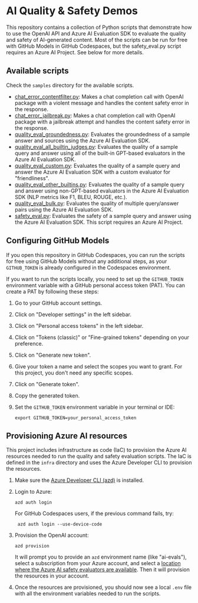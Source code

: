 # AI Quality & Safety Demos

This repository contains a collection of Python scripts that demonstrate how to use the OpenAI API and Azure AI Evaluation SDK to evaluate the quality and safety of AI-generated content. Most of the scripts can be run for free with GitHub Models in GitHub Codespaces, but the safety_eval.py script requires an Azure AI Project. See below for more details.

## Available scripts

Check the `samples` directory for the available scripts.

* [chat_error_contentfilter.py](samples/chat_error_contentfilter.py): Makes a chat completion call with OpenAI package with a violent message and handles the content safety error in the response.
* [chat_error_jailbreak.py](samples/chat_error_jailbreak.py): Makes a chat completion call with OpenAI package with a jailbreak attempt and handles the content safety error in the response.
* [quality_eval_groundedness.py](samples/quality_eval_groundedness.py): Evaluates the groundedness of a sample answer and sources using the Azure AI Evaluation SDK.
* [quality_eval_all_builtin_judges.py](samples/quality_eval_all_builtin_judges.py): Evaluates the quality of a sample query and answer using all of the built-in GPT-based evaluators in the Azure AI Evaluation SDK.
* [quality_eval_custom.py](samples/quality_eval_custom.py): Evaluates the quality of a sample query and answer the Azure AI Evaluation SDK with a custom evaluator for "friendliness".
* [quality_eval_other_builtins.py](samples/quality_eval_other_builtins.py): Evaluates the quality of a sample query and answer using non-GPT-based evaluators in the Azure AI Evaluation SDK (NLP metrics like F1, BLEU, ROUGE, etc.).
* [quality_eval_bulk.py](samples/quality_eval_bulk.py): Evaluates the quality of multiple query/answer pairs using the Azure AI Evaluation SDK.
* [safety_eval.py](samples/safety_eval.py): Evaluates the safety of a sample query and answer using the Azure AI Evaluation SDK. This script requires an Azure AI Project.

## Configuring GitHub Models

If you open this repository in GitHub Codespaces, you can run the scripts for free using GitHub Models without any additional steps, as your `GITHUB_TOKEN` is already configured in the Codespaces environment.

If you want to run the scripts locally, you need to set up the `GITHUB_TOKEN` environment variable with a GitHub personal access token (PAT). You can create a PAT by following these steps:

1. Go to your GitHub account settings.
2. Click on "Developer settings" in the left sidebar.
3. Click on "Personal access tokens" in the left sidebar.
4. Click on "Tokens (classic)" or "Fine-grained tokens" depending on your preference.
5. Click on "Generate new token".
6. Give your token a name and select the scopes you want to grant. For this project, you don't need any specific scopes.
7. Click on "Generate token".
8. Copy the generated token.
9. Set the `GITHUB_TOKEN` environment variable in your terminal or IDE:

    ```shell
    export GITHUB_TOKEN=your_personal_access_token
    ```

## Provisioning Azure AI resources

This project includes infrastructure as code (IaC) to provision the Azure AI resources needed to run the quality and safety evaluation scripts. The IaC is defined in the `infra` directory and uses the Azure Developer CLI to provision the resources.

1. Make sure the [Azure Developer CLI (azd)](https://aka.ms/install-azd) is installed.

2. Login to Azure:

    ```shell
    azd auth login
    ```

    For GitHub Codespaces users, if the previous command fails, try:

   ```shell
    azd auth login --use-device-code
    ```

3. Provision the OpenAI account:

    ```shell
    azd provision
    ```

    It will prompt you to provide an `azd` environment name (like "ai-evals"), select a subscription from your Azure account, and select a [location where the Azure AI safety evaluators are available](https://learn.microsoft.com/azure/ai-foundry/how-to/develop/evaluate-sdk#region-support). Then it will provision the resources in your account.

4. Once the resources are provisioned, you should now see a local `.env` file with all the environment variables needed to run the scripts.
